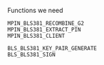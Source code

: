 Functions we need

    MPIN_BLS381_RECOMBINE_G2
    MPIN_BLS381_EXTRACT_PIN
    MPIN_BLS381_CLIENT

    BLS_BLS381_KEY_PAIR_GENERATE
    BLS_BLS381_SIGN
